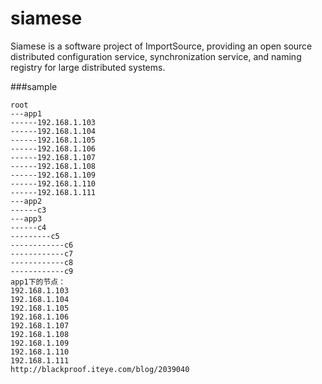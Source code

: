 # siamese
Siamese is a software project of ImportSource, providing an open source distributed configuration service, synchronization service, and naming registry for large distributed systems.


###sample
```log
root
---app1
------192.168.1.103
------192.168.1.104
------192.168.1.105
------192.168.1.106
------192.168.1.107
------192.168.1.108
------192.168.1.109
------192.168.1.110
------192.168.1.111
---app2
------c3
---app3
------c4
---------c5
------------c6
------------c7
------------c8
------------c9
app1下的节点：
192.168.1.103
192.168.1.104
192.168.1.105
192.168.1.106
192.168.1.107
192.168.1.108
192.168.1.109
192.168.1.110
192.168.1.111
http://blackproof.iteye.com/blog/2039040
```
